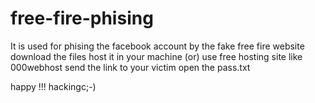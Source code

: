 # free-fire-phising
It is used for phising the facebook account by the fake free fire website
download the files 
host it in your machine (or) use free hosting site like 000webhost
send the link to your victim
open the pass.txt

happy !!! hackingc;-)
